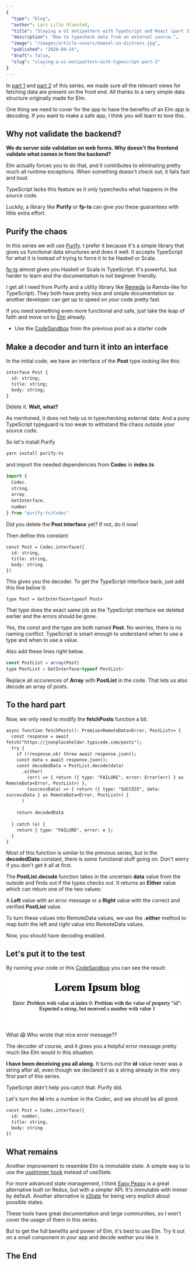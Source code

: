 ```yaml
---
{
  "type": "blog",
  "author": Lars Lillo Ulvestad,
  "title": "Slaying a UI antipattern with TypeScript and React (part 3)",
  "description": "How to typecheck data from an external source.",
  "image": "/images/article-covers/damsel-in-distress.jpg",
  "published": "2020-04-24",
  "draft": false,
  "slug": "slaying-a-ui-antipattern-with-typescript-part-3"
}
---
```


In [part 1](/blog/slaying-a-ui-antipattern-with-typescript) and [part 2](/blog/slaying-a-ui-antipattern-with-typescript-part-2) of this series, we made sure all the relevant views for fetching data are present on the front end. All thanks to a very simple data structure originally made for Elm.

One thing we need to cover for the app to have the benefits of an Elm app is decoding. If you want to make a safe app, I think you will learn to love this.

## Why not validate the backend?

**We do server side validation on web forms. Why doesn't the frontend validate what comes in from the backend?**

Elm actually forces you to do that, and it contributes to eliminating pretty much all runtime exceptions. When something doesn't check out, it fails fast and loud.

TypeScript lacks this feature as it only typechecks what happens in the source code. 

Luckily, a library like **Purify** or **fp-ts** can give you these guarantees with little extra effort.

## Purify the chaos

In this series we will use [Purify](https://gigobyte.github.io/purify/). I prefer it because it's a simple library that gives us functional data structures and does it well. It accepts TypeScript for what it is instead of trying to force it to be Haskell or Scala.

[fp-ts](https://gcanti.github.io/fp-ts/) almost gives you Haskell or Scala in TypeScript. It's powerful, but harder to learn and the documentation is not beginner friendly.

I get all I need from Purify and a utility library like [Remeda](https://github.com/remeda/remeda) (a Ramda-like for TypeScript). They both have pretty nice and simple documentation so another developer can get up to speed on your code pretty fast. 

If you need something even more functional and safe, just take the leap of faith and move on to [Elm](https://elm-lang.org/) already. 

- Use the [CodeSandbox](https://codesandbox.io/s/remotedata-with-typescript-and-react-part-2-hlu4v?file=/src/index.tsx) from the previous post as a starter code

## Make a decoder and turn it into an interface

In the initial code, we have an interface of the **Post** type looking like this:

```tsx
interface Post {
  id: string;
  title: string;
  body: string;
}
```

Delete it. **Wait, what?**

As mentioned, it does not help us in typechecking external data. And a puny TypeScript typeguard is too weak to withstand the chaos outside your source code. 


So let's install Purify

```bash
yarn install purify-ts
```

and import the needed dependencies from **Codec** in **index.ts**

```jsx
import {
  Codec,
  string,
  array,
  GetInterface,
  number
} from "purify-ts/Codec"
```

Did you delete the **Post interface** yet? If not, do it now!

Then define this constant:

```tsx
const Post = Codec.interface({
  id: string,
  title: string,
  body: string
})
```

This gives you the decoder. To get the TypeScript interface back, just add this line below it:

```tsx
type Post = GetInterface<typeof Post>
```

That type does the exact same job as the TypeScript interface we deleted earlier and the errors should be gone.

Yes, the const and the type are both named **Post**. No worries, there is no naming conflict. TypeScript is smart enough to understand when to use a type and when to use a value.

Also add these lines right below.

```jsx
const PostList = array(Post)
type PostList = GetInterface<typeof PostList>
```

Replace all occurences of **Array<Post>** with **PostList** in the code. That lets us also decode an array of posts.

## To the hard part

Now, we only need to modify the **fetchPosts** function a bit.

```tsx
async function fetchPosts(): Promise<RemoteData<Error, PostList>> {
  const response = await fetch("https://jsonplaceholder.typicode.com/posts");
  try {
    if (!response.ok) throw await response.json();
    const data = await response.json();
    const decodedData = PostList.decode(data)
      .either(
        (err) => { return ({ type: "FAILURE", error: Error(err) } as RemoteData<Error, PostList>) },
        (successData) => { return ({ type: "SUCCESS", data: successData } as RemoteData<Error, PostList>) }
      )

    return decodedData

  } catch (e) {
    return { type: "FAILURE", error: e };
  }
}
```

Most of this function is similar to the previous series, but in the **decodedData** constant, there is some functional stuff going on. Don't worry if you don't get it all at first.

The **PostList.decode** function takes in the uncertain **data** value from the outside and finds out if the types checks out. It returns an **Either** value which can return one of the two values:

A **Left** value with an error message or a **Right** value with the correct and verified **PostList** value.

To turn these values into RemoteData values, we use the **.either** method to map both the left and right value into RemoteData values.

Now, you should have decoding enabled.

## Let's put it to the test

By running your code or this [CodeSandbox](https://codesandbox.io/s/remotedata-with-typescript-and-react-part-3-9zrbd?file=/src/index.tsx) you can see the result:

![Screenshot of friendly error message](/images/archive/failing-decoder.png)

What 😱 Who wrote that nice error message??

The decoder of course, and it gives you a helpful error message pretty much like Elm would in this situation. 

**I have been deceiving you all along.** It turns out the **id** value never was a string after all, even though we declared it as a string already in the very first part of this series.

TypeScript didn't help you catch that. Purify did.

Let's turn the **id** into a number in the Codec, and we should be all good:

```tsx
const Post = Codec.interface({
  id: number,
  title: string,
  body: string
})
```

## What remains

Another improvement to resemble Elm is immutable state. A simple way is to use the [useImmer hook](https://github.com/immerjs/use-immer) instead of useState.

For more advanced state management, I think [Easy Peasy](https://easy-peasy.now.sh/) is a great alternative built on Redux, but with a simpler API. It's immutable with Immer by default. Another alternative is [xState](https://github.com/davidkpiano/xstate) for being very explicit about possible states.

These tools have great documentation and large communities, so I won't cover the usage of them in this series.

But to get the full benefits and power of Elm, it's best to use Elm. Try it out on a small component in your app and decide wether you like it.

## The End
